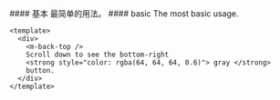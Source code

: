 <cn>
#### 基本
最简单的用法。
</cn>

<us>
#### basic
The most basic usage.
</us>

```vue
<template>
  <div>
    <m-back-top />
    Scroll down to see the bottom-right
    <strong style="color: rgba(64, 64, 64, 0.6)"> gray </strong>
    button.
  </div>
</template>
```
